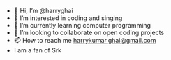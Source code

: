 - 👋 Hi, I’m @harryghai
- 👀 I’m interested in coding and singing
- 🌱 I’m currently learning computer programming
- 💞️ I’m looking to collaborate on open coding projects
- 📫 How to reach me harrykumar.ghai@gmail.com 
- I am a fan of Srk

<!---
harryghai/harryghai is a ✨ special ✨ repository because its `README.md` (this file) appears on your GitHub profile.
You can click the Preview link to take a look at your changes.
--->
